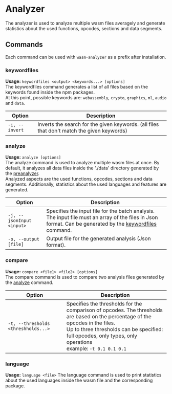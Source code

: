 # Analyzer

The analyzer is used to analyze multiple wasm files averagely and generate statistics about the used functions, opcodes, sections and data segments.

## Commands

Each command can be used with `wasm-analyzer` as a prefix after installation.

### keywordfiles

**Usage:** `keywordfiles <output> <keywords...> [options]`  
The keywordfiles command generates a list of all files based on the keywords found inside the npm packages.  
At this point, possible keywords are: `webassembly`, `crypto`, `graphics`, `ml`, `audio` and `data`.

| Option         | Description                                                                                |
|----------------|--------------------------------------------------------------------------------------------|
| `-i, --invert` | Inverts the search for the given keywords. (all files that don't match the given keywords) |

### analyze

**Usage:** `analyze [options]`  
The analyze command is used to analyze multiple wasm files at once. By default, it analyzes all data files inside the './data' directory generated by the [preanalyzer](#preanalyzer).  
Analyzed aspects are the used functions, opcodes, sections and data segments. Additionally, statistics about the used languages and features are generated.

| Option                    | Description                                                                                                                                                               |
|---------------------------|---------------------------------------------------------------------------------------------------------------------------------------------------------------------------|
| `-j, --jsonInput <input>` | Specifies the input file for the batch analysis. The input file must an array of the files in Json format. Can be generated by the [keywordfiles](#keywordfiles) command. |
| `-o, --output [file]`     | Output file for the generated analysis (Json format).                                                                                                                     |

### compare

**Usage:** `compare <file1> <file2> [options]`  
The compare command is used to compare two analysis files generated by the [analyze](#analyze) command.

| Option                               | Description                                                                                                                                                                                                                                               |
|--------------------------------------|-----------------------------------------------------------------------------------------------------------------------------------------------------------------------------------------------------------------------------------------------------------|
| `-t, --thresholds <threshholds...> ` | Specifies the thresholds for the comparison of opcodes. The thresholds are based on the percentage of the opcodes in the files.  <br/> Up to three thresholds can be specified: full opcodes, only types, only operations  <br/>example: `-t 0.1 0.1 0.1` |

### language

**Usage:** `language <file>`
The language command is used to print statistics about the used languages inside the wasm file and the corresponding package.
